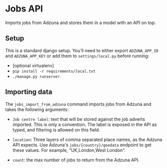 # Jobs API

Imports jobs from Adzuna and stores them in a model with an API on top.

## Setup 

This is a standard django setup.  You'll need to either export `ADZUNA_APP_ID` and `ADZUNA_APP_KEY` or add them to `settings/local.py` before running:

* [optional virtualenv]
* `pip install -r requirements/local.txt`
*  `./manage.py runserver`.

## Importing data

The `jobs_import_from_adzuna` command imports jobs from Adzuna and takes the following arguments:

* `Job centre label`: text that will be stored against the job adverts imported.  This is only a convention.  The label is exposed in the API as typed, and filtering is allowed on this field.

* `location`: Three layers of comma separated place names, as the Adzuna API expects.  Use Adzuna's `jobs/{country}/geodata` endpoint to get these values.  For example, "UK,London,West London".

* `count`: the max number of jobs to return from the Adzuna API.